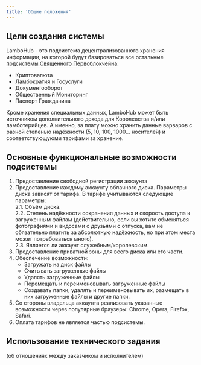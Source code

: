 ```yaml
---
title: 'Общие положения'
---
```


## Цели создания системы
LamboHub - это подсистема децентрализованного хранения информации, на которой будут базироваться все остальные [подсистемы Священного Первоблокчейна](../../trebovaniya):
* Криптовалюта
* Ламбократия и Госуслуги
* Документооборот
* Общественный Мониторинг
* Паспорт Гражданина
  
Кроме хранения специальных данных, LamboHub может быть источником дополнительного дохода для Королевства и/или ламботерийцев. А именно, за плату можно хранить данные варваров с разной степенью надёжности (5, 10, 100, 1000... носителей) и соответствующуюми тарифами за хранение.

## Основные функциональные возможности подсистемы
1. Предоставление свободной регистрации аккаунта
2. Предоставление каждому аккаунту облачного диска. Параметры диска зависят от тарифа. В тарифе учитываются следующие параметры:  
	2.1. Объём диска.  
	2.2. Степень надёжности сохранения данных и скорость доступа к загруженным файлам (действительно, если вы хотите обменяться фотографиями и видосами с друзьями с отпуска, вам не обязательно платить за абсолютную надёжность, но при этом места может потребоваться много).  
	2.3. Является ли аккаунт служебным/королевским.  
3. Предоставление приватной зоны для всего диска или его части.
4. Обеспечение возможности:
	* Загружать на диск файлы  
	* Считывать загруженные файлы  
	* Удалять загруженные файлы  
	* Перемещать и переименовывать загруженные файлы  
	* Создавать папки, удалять и переименовывать их, размещать в них загруженные файлы и другие папки.  
5. Со стороны владельца аккаунта реализовать указанные возможности через популярные браузеры: Chrome, Opera, Firefox, Safari.
6. Оплата тарифов не является частью подсистемы.

## Использование технического задания
(об отношениях между заказчиком и исполнителем)